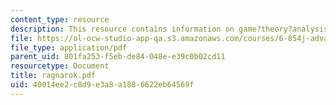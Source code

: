 ```yaml
---
content_type: resource
description: This resource contains information on game?theory?analysis and online?algorithm.
file: https://ol-ocw-studio-app-qa.s3.amazonaws.com/courses/6-854j-advanced-algorithms-fall-2005/40014ee2c8d9e3a8a1886622eb64569f_ragnarok.pdf
file_type: application/pdf
parent_uid: 801fa253-f5eb-de84-048e-e39c0b02cd11
resourcetype: Document
title: ragnarok.pdf
uid: 40014ee2-c8d9-e3a8-a188-6622eb64569f
---
```


